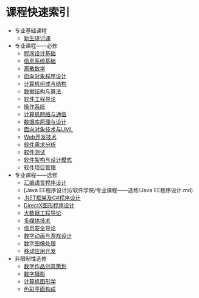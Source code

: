 # 课程快速索引

- 专业基础课程
  - [新生研讨课](/软件学院/专业基础课程/新生研讨课.md)
- 专业课程——必修
  - [程序设计基础](/软件学院/专业课程——必修/程序设计基础.md)
  - [信息系统基础](/软件学院/专业课程——必修/信息系统基础.md)
  - [离散数学](/软件学院/专业课程——必修/离散数学.md)
  - [面向对象程序设计](/软件学院/专业课程——必修/面向对象程序设计.md)
  - [计算机组成与结构](/软件学院/专业课程——必修/计算机组成与结构.md)
  - [数据结构与算法](/软件学院/专业课程——必修/数据结构与算法.md)
  - [软件工程导论](/软件学院/专业课程——必修/软件工程导论.md)
  - [操作系统](/软件学院/专业课程——必修/操作系统.md)
  - [计算机网络与通信](/软件学院/专业课程——必修/计算机网络与通信.md)
  - [数据库原理与设计](/软件学院/专业课程——必修/数据库原理与设计.md)
  - [面向对象技术与UML](/软件学院/专业课程——必修/面向对象技术与UML.md)
  - [Web开发技术](/软件学院/专业课程——必修/Web开发技术.md)
  - [软件需求分析](/软件学院/专业课程——必修/软件需求分析.md)
  - [软件测试](/软件学院/专业课程——必修/软件测试.md)
  - [软件架构与设计模式](/软件学院/专业课程——必修/软件架构与设计模式.md)
  - [软件项目管理](/软件学院/专业课程——必修/软件项目管理.md)
- 专业课程——选修
  - [汇编语言程序设计](/软件学院/专业课程——选修/汇编语言程序设计.md)
  - [Java EE程序设计](/软件学院/专业课程——选修/Java EE程序设计.md)
  - [.NET框架及C#程序设计](/软件学院/专业课程——选修/.NET框架及C#程序设计.md)
  - [DirectX图形程序设计](/软件学院/专业课程——选修/DirectX图形程序设计.md)
  - [大数据工程导论](/软件学院/专业课程——选修/大数据工程导论.md)
  - [多媒体技术](/软件学院/专业课程——选修/多媒体技术.md)
  - [信息安全导论](/软件学院/专业课程——选修/信息安全导论.md)
  - [数字动画与游戏设计](/软件学院/专业课程——选修/数字动画与游戏设计.md)
  - [数字图像处理](/软件学院/专业课程——选修/数字图像处理.md)
  - [移动应用开发](/软件学院/专业课程——选修/移动应用开发.md)
- 非限制性选修
  - [数字作品创意策划](/软件学院/非限制性选修/数字作品创意策划.md)
  - [数字摄影](/软件学院/非限制性选修/数字摄影.md)
  - [计算机图形学](/软件学院/非限制性选修/计算机图形学.md)
  - [色彩平面构成](//软件学院/非限制性选修/色彩平面构成.md)
